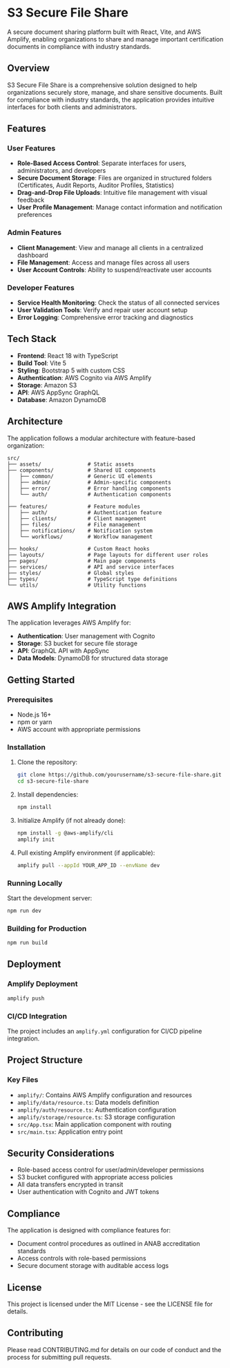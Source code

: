 # S3 Secure File Share

A secure document sharing platform built with React, Vite, and AWS Amplify, enabling organizations to share and manage important certification documents in compliance with industry standards.

## Overview

S3 Secure File Share is a comprehensive solution designed to help organizations securely store, manage, and share sensitive documents. Built for compliance with industry standards, the application provides intuitive interfaces for both clients and administrators.

## Features

### User Features
- **Role-Based Access Control**: Separate interfaces for users, administrators, and developers
- **Secure Document Storage**: Files are organized in structured folders (Certificates, Audit Reports, Auditor Profiles, Statistics)
- **Drag-and-Drop File Uploads**: Intuitive file management with visual feedback
- **User Profile Management**: Manage contact information and notification preferences

### Admin Features
- **Client Management**: View and manage all clients in a centralized dashboard
- **File Management**: Access and manage files across all users
- **User Account Controls**: Ability to suspend/reactivate user accounts

### Developer Features
- **Service Health Monitoring**: Check the status of all connected services
- **User Validation Tools**: Verify and repair user account setup
- **Error Logging**: Comprehensive error tracking and diagnostics

## Tech Stack

- **Frontend**: React 18 with TypeScript
- **Build Tool**: Vite 5
- **Styling**: Bootstrap 5 with custom CSS
- **Authentication**: AWS Cognito via AWS Amplify
- **Storage**: Amazon S3
- **API**: AWS AppSync GraphQL
- **Database**: Amazon DynamoDB

## Architecture

The application follows a modular architecture with feature-based organization:

```
src/
├── assets/               # Static assets
├── components/           # Shared UI components
│   ├── common/           # Generic UI elements
│   ├── admin/            # Admin-specific components
│   ├── error/            # Error handling components
│   └── auth/             # Authentication components
│
├── features/             # Feature modules
│   ├── auth/             # Authentication feature
│   ├── clients/          # Client management
│   ├── files/            # File management
│   ├── notifications/    # Notification system
│   └── workflows/        # Workflow management
│
├── hooks/                # Custom React hooks
├── layouts/              # Page layouts for different user roles
├── pages/                # Main page components
├── services/             # API and service interfaces
├── styles/               # Global styles
├── types/                # TypeScript type definitions
└── utils/                # Utility functions
```

## AWS Amplify Integration

The application leverages AWS Amplify for:

- **Authentication**: User management with Cognito
- **Storage**: S3 bucket for secure file storage
- **API**: GraphQL API with AppSync
- **Data Models**: DynamoDB for structured data storage

## Getting Started

### Prerequisites

- Node.js 16+
- npm or yarn
- AWS account with appropriate permissions

### Installation

1. Clone the repository:
   ```bash
   git clone https://github.com/yourusername/s3-secure-file-share.git
   cd s3-secure-file-share
   ```

2. Install dependencies:
   ```bash
   npm install
   ```

3. Initialize Amplify (if not already done):
   ```bash
   npm install -g @aws-amplify/cli
   amplify init
   ```

4. Pull existing Amplify environment (if applicable):
   ```bash
   amplify pull --appId YOUR_APP_ID --envName dev
   ```

### Running Locally

Start the development server:
```bash
npm run dev
```

### Building for Production

```bash
npm run build
```

## Deployment

### Amplify Deployment

```bash
amplify push
```

### CI/CD Integration

The project includes an `amplify.yml` configuration for CI/CD pipeline integration.

## Project Structure

### Key Files

- `amplify/`: Contains AWS Amplify configuration and resources
- `amplify/data/resource.ts`: Data models definition
- `amplify/auth/resource.ts`: Authentication configuration
- `amplify/storage/resource.ts`: S3 storage configuration
- `src/App.tsx`: Main application component with routing
- `src/main.tsx`: Application entry point

## Security Considerations

- Role-based access control for user/admin/developer permissions
- S3 bucket configured with appropriate access policies
- All data transfers encrypted in transit
- User authentication with Cognito and JWT tokens

## Compliance

The application is designed with compliance features for:
- Document control procedures as outlined in ANAB accreditation standards
- Access controls with role-based permissions
- Secure document storage with auditable access logs

## License

This project is licensed under the MIT License - see the LICENSE file for details.

## Contributing

Please read CONTRIBUTING.md for details on our code of conduct and the process for submitting pull requests.